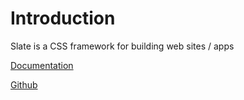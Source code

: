 # Introduction

Slate is a CSS framework for building web sites / apps

[Documentation](https://dsbn-slate-css.netlify.com/)

[Github](https://github.com/dsbniagara/slate-css)